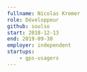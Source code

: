 ```yaml
---
fullname: Nicolas Kremer
role: Développeur
github: soulso
start: 2018-12-13
end: 2019-09-30
employer: independent
startups:
    - gps-usagers
---
```

